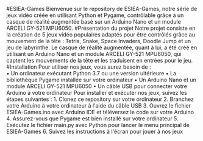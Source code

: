 #ESIEA-Games
Bienvenue sur le repository de ESIEA-Games, notre série de jeux vidéo créée en utilisant Python et Pygame, contrôlable grâce à un casque de réalité augmentée basé sur un Arduino Nano et un module ARCELI GY-521 MPU6050.
#Présentation du projet
Notre projet consiste en la création de 5 jeux vidéo populaires adaptés pour être contrôlés grâce au mouvement de la tête : Tetris, Snake, Space Invaders, Doodle Jump et un jeu de labyrinthe. Le casque de réalité augmentée, quant à lui, a été créé en utilisant un Arduino Nano et un module ARCELI GY-521 MPU6050, qui captent les mouvements de la tête et les traduisent en entrées pour le jeu.
#Installation
Pour utiliser nos jeux, vous aurez besoin de :	
    • Un ordinateur exécutant Python 3.7 ou une version ultérieure
    • La bibliothèque Pygame installée sur votre ordinateur
    • Un Arduino Nano et un module ARCELI GY-521 MPU6050
    • Un câble USB pour connecter votre Arduino à votre ordinateur
Pour installer et exécuter nos jeux, suivez les étapes suivantes :
    1. Clonez ce repository sur votre ordinateur
    2. Branchez votre Arduino à votre ordinateur à l'aide du câble USB
    3. Ouvrez le fichier ESIEA-Games.ino avec Arduino IDE et téléversez le code sur votre Arduino
    4. Assurez-vous que Pygame est bien installé sur votre ordinateur
    5. Exécutez le fichier main.py avec Python pour lancer le menu principal de ESIEA-Games
    6. Suivez les instructions à l'écran pour jouer à nos jeux
